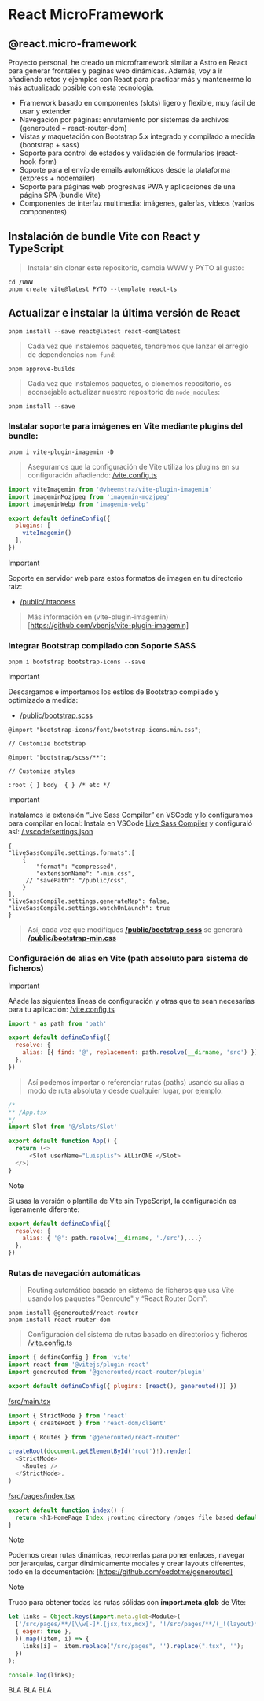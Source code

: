 # React MicroFramework
## @react.micro-framework
Proyecto personal, he creado un microframework similar a Astro en React para generar frontales y paginas web dinámicas.
Además, voy a ir añadiendo retos y ejemplos con React para practicar más y mantenerme lo más actualizado posible con esta tecnología.
- Framework basado en componentes (slots) ligero y flexible, muy fácil de usar y extender.
- Navegación por páginas: enrutamiento por sistemas de archivos (generouted + react-router-dom)
- Vistas y maquetación con Bootstrap 5.x integrado y compilado a medida (bootstrap + sass)
- Soporte para control de estados y validación de formularios (react-hook-form)
- Soporte para el envío de emails automáticos desde la plataforma (express + nodemailer)
- Soporte para páginas web progresivas PWA y aplicaciones de una página SPA (bundle Vite)
- Componentes de interfaz multimedia: imágenes, galerías, vídeos (varios componentes)


## Instalación de bundle Vite con React y TypeScript
> Instalar sin clonar este repositorio, cambia WWW y PYTO al gusto:
```
cd /WWW
pnpm create vite@latest PYTO --template react-ts
```


## Actualizar e instalar la última versión de React
```
pnpm install --save react@latest react-dom@latest
```
> Cada vez que instalemos paquetes, tendremos que lanzar el arreglo de dependencias ``npm fund``:
```
pnpm approve-builds
```
> Cada vez que instalemos paquetes, o clonemos repositorio, es aconsejable actualizar nuestro repositorio de ``node_modules``:
```
pnpm install --save
```


### Instalar soporte para imágenes en Vite mediante plugins del bundle:
```
pnpm i vite-plugin-imagemin -D
```
> Aseguramos que la configuración de Vite utiliza los plugins en su configuración añadiendo:
[/vite.config.ts](/vite.config.ts) 
```javascript
import viteImagemin from '@vheemstra/vite-plugin-imagemin'
import imageminMozjpeg from 'imagemin-mozjpeg'
import imageminWebp from 'imagemin-webp'

export default defineConfig({
  plugins: [
    viteImagemin()
  ],
})
```
> [!IMPORTANT]
> Soporte en servidor web para estos formatos de imagen en tu directorio raíz:
+ [/public/.htaccess](/public/.htaccess)
> Más información en (vite-plugin-imagemin)[https://github.com/vbenjs/vite-plugin-imagemin]


### Integrar Bootstrap compilado con Soporte SASS
```
pnpm i bootstrap bootstrap-icons --save
```
> [!IMPORTANT]
> Descargamos e importamos los estilos de Bootstrap compilado y optimizado a medida:
+ [/public/bootstrap.scss](/public/bootstrap.scss)
```
@import "bootstrap-icons/font/bootstrap-icons.min.css";

// Customize bootstrap

@import "bootstrap/scss/**";

// Customize styles

:root { } body  { } /* etc */
```
> [!IMPORTANT]
> Instalamos la extensión “Live Sass Compiler” en VSCode y lo configuramos para compilar en local:
> Instala en VSCode [Live Sass Compiler](https://marketplace.visualstudio.com/items?itemName=glenn2223.live-sass) y configuraló así: [/.vscode/settings.json](/.vscode/settings.json)
```
{
"liveSassCompile.settings.formats":[
    {
        "format": "compressed", 
        "extensionName": "-min.css", 
     // "savePath": "/public/css", 
    }
],
"liveSassCompile.settings.generateMap": false, 
"liveSassCompile.settings.watchOnLaunch": true
}
```
> Así, cada vez que modifiques **[/public/bootstrap.scss](/public/bootstrap.scss)** se generará **[/public/bootstrap-min.css](/public/bootstrap-min.css)**


### Configuración de alias en Vite (path absoluto para sistema de ficheros)
> [!IMPORTANT]
> Añade las siguientes líneas de configuración y otras que te sean necesarias para tu aplicación:
[/vite.config.ts](/vite.config.ts)
```javascript
import * as path from 'path'

export default defineConfig({
  resolve: {
    alias: [{ find: '@', replacement: path.resolve(__dirname, 'src') }],
  },
})
```
> Así podemos importar o referenciar rutas (paths) usando su alias a modo de ruta absoluta y desde cualquier lugar, por ejemplo:
```javascript
/*
** /App.tsx
*/
import Slot from '@/slots/Slot'

export default function App() {
  return (<>
      <Slot userName="Luisplis"> ALLinONE </Slot>
  </>)
}
```
> [!NOTE]
> Si usas la versión o plantilla de Vite sin TypeScript, la configuración es ligeramente diferente:
```javascript
export default defineConfig({
  resolve: {
    alias: { '@': path.resolve(__dirname, './src'),...}
  },
})
```


### Rutas de navegación automáticas
> Routing automático basado en sistema de ficheros que usa Vite usando los paquetes "Genroute" y “React Router Dom”:
```
pnpm install @generouted/react-router
pnpm install react-router-dom
```
> Configuración del sistema de rutas basado en directorios y ficheros
[/vite.config.ts](/vite.config.ts)
```javascript
import { defineConfig } from 'vite'
import react from '@vitejs/plugin-react'
import generouted from '@generouted/react-router/plugin'

export default defineConfig({ plugins: [react(), generouted()] })
```
[/src/main.tsx](/src/main.tsx)
```javascript
import { StrictMode } from 'react'
import { createRoot } from 'react-dom/client'

import { Routes } from '@generouted/react-router'

createRoot(document.getElementById('root')!).render(
  <StrictMode>
    <Routes />
  </StrictMode>,
)
```
[/src/pages/index.tsx](/src/pages/index.tsx)
```javascript
export default function index() {
  return <h1>HomePage Index ¡routing directory /pages file based default!</h1>
}
```
> [!NOTE]
> Podemos crear rutas dinámicas, recorrerlas para poner enlaces, navegar por jerarquías, cargar dinámicamente modales y crear layouts diferentes, todo en la documentación:
> [https://github.com/oedotme/generouted]

> [!NOTE]
> Truco para obtener todas las rutas sólidas con **import.meta.glob** de Vite:
```javascript
let links = Object.keys(import.meta.glob<Module>(
  ['/src/pages/**/[\\w[-]*.{jsx,tsx,mdx}', '!/src/pages/**/(_!(layout)*(/*)?|_app|404)*'],
  { eager: true },
  )).map((item, i) => { 
    links[i] =  item.replace("/src/pages", '').replace(".tsx", ''); 
  })
);

console.log(links);
```

BLA BLA BLA

